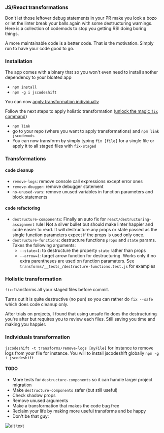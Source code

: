 ### JS/React transformations

Don't let those leftover debug statements in your PR make you look a bozo or let the linter break your balls again
with some destructuring warnings. Here is a collection of codemods to stop you getting RSI doing boring things.

A more maintainable code is a better code. That is the motivation. Simply run to have
your code good to go.

### Installation

The app comes with a binary that so you won't even need to install another dependency to your bloated app

- `npm install`
- `npm -g i jscodeshift`

You can now [apply transformation individually](https://github.com/yannvr/codemods#individuals-transformation)

Follow the next steps to apply holistic transformation ([unlock the magic `fix` command](https://github.com/yannvr/codemods#holistic-transformation))

- `npm link`
- go to your repo (where you want to apply transformations) and `npm link jscodemods`
- You can now transform by simply typing `fix [file]` for a single file or apply it to all staged files with `fix-staged`

### Transformations

#### code cleanup

- `remove-logs`: remove console call expressions except error ones
- `remove-dbugger`: remove debugger statement
- `no-unused-vars`: remove unused variables in function parameters and block statements

#### code refactoring

- `destructure-components`:
  Finally an auto fix for `react/destructuring-assignment` rule! Not a silver bullet but should make linter happier
  and code easier to read. It will destructure any props or state passed as the single function parameters expect if the props is used only once.
- `destructure-functions`: destructure functions `props` and `state` params. Takes the following arguments:
  - `--state=1`: to destructure the property `state` rather than props
  - `--arrow=1`: target arrow function for destructuring. Works only if no extra parentheses are used on function paramaters.
    See `transforms/__tests_/destructure-functions.test.js` for examples

### Holistic transformation

`fix`: transforms all your staged files before commit.

Turns out it is quite destructive (no pun) so you can
rather do `fix --safe` which does code cleanup only.

After trials on projects, I found that using unsafe fix does the destructuring you're after but requires you
to review each files. Still saving you time and making you happier.

### Individuals transformation

`jscodeshift -t transforms/remove-logs [myFile]` for instance to remove logs from your file for instance. You will to install
jscodeshift globally `npm -g i jscodeshift`

#### TODO

- More tests for `destructure-components` so it can handle larger project migration
- Make `destructure-components` safer (but still useful)
- Check shadow props
- Remove unused arguments
- Make a transformation that makes the code bug free
- Reclaim your life by making more useful transforms and be happy
- Don't be that guy:

![alt text](https://quotesaga-img.s3.amazonaws.com/quote/QS_f8e7407af906410e8edd8d320d0f795c.jpg)
